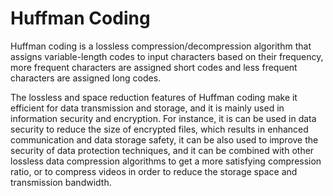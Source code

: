 # Huffman Coding
Huffman coding is a lossless compression/decompression algorithm that assigns variable-length codes to input characters based on their frequency,
more frequent characters are assigned short codes and less frequent characters are assigned long codes. 

The lossless and space reduction features of Huffman coding make it efficient for data transmission and storage, and it is mainly used in information 
security and encryption. For instance, it is can be used in data security to reduce the size of encrypted files, which results in enhanced communication and 
data storage safety, it can be also used to improve the security of data protection techniques, and it can be combined with other lossless data compression 
algorithms to get a more satisfying compression ratio, or to compress videos in order to reduce the storage space and transmission bandwidth. 



